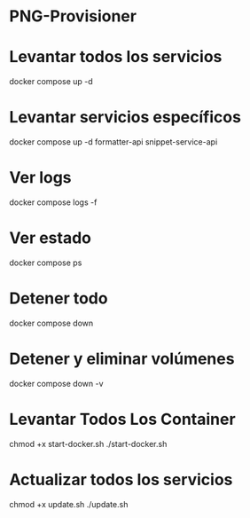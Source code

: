 # PNG-Provisioner

# Levantar todos los servicios
docker compose up -d

# Levantar servicios específicos
docker compose up -d formatter-api snippet-service-api

# Ver logs
docker compose logs -f

# Ver estado
docker compose ps

# Detener todo
docker compose down

# Detener y eliminar volúmenes
docker compose down -v

# Levantar Todos Los Container
chmod +x start-docker.sh
./start-docker.sh

# Actualizar todos los servicios
chmod +x update.sh
./update.sh
